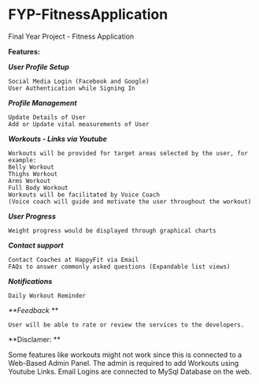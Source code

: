# FYP-FitnessApplication
Final Year Project - Fitness Application

**Features:**

  _**User Profile Setup**_
    
    Social Media Login (Facebook and Google)
    User Authentication while Signing In 

  _**Profile Management**_
    
    Update Details of User 
    Add or Update vital measurements of User

  _**Workouts - Links via Youtube**_
    
    Workouts will be provided for target areas selected by the user, for example:
    Belly Workout
    Thighs Workout
    Arms Workout
    Full Body Workout
    Workouts will be facilitated by Voice Coach 
    (Voice coach will guide and motivate the user throughout the workout)

  _**User Progress**_
    
    Weight progress would be displayed through graphical charts 

  _**Contact support**_
    
    Contact Coaches at HappyFit via Email
    FAQs to answer commonly asked questions (Expandable list views)

  _**Notifications**_
    
    Daily Workout Reminder

  _**Feedback **_
    
    User will be able to rate or review the services to the developers.

**Disclamer: **

Some features like workouts might not work since this is connected to a Web-Based Admin Panel. 
The admin is required to add Workouts using Youtube Links. Email Logins are connected to MySql Database on the web.
